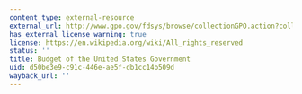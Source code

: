 ```yaml
---
content_type: external-resource
external_url: http://www.gpo.gov/fdsys/browse/collectionGPO.action?collectionCode=BUDGET
has_external_license_warning: true
license: https://en.wikipedia.org/wiki/All_rights_reserved
status: ''
title: Budget of the United States Government
uid: d50be3e9-c91c-446e-ae5f-db1cc14b509d
wayback_url: ''
---
```

